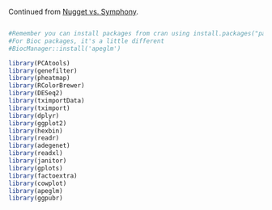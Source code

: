 Continued from [Nugget vs. Symphony](DESeq-Nugget_vs_Sym.md). 

```r load packages, message=FALSE, warning=FALSE, include=FALSE

#Remember you can install packages from cran using install.packages("packagename")
#For Bioc packages, it's a little different
#BiocManager::install('apeglm')

library(PCAtools)
library(genefilter)
library(pheatmap)
library(RColorBrewer)
library(DESeq2)
library(tximportData)
library(tximport)
library(dplyr)
library(ggplot2)
library(hexbin)
library(readr)
library(adegenet)
library(readxl)
library(janitor)
library(gplots)
library(factoextra)
library(cowplot)
library(apeglm)
library(ggpubr)
```


